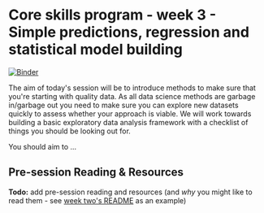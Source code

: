 # Core skills program - week 3 - Simple predictions, regression and statistical model building

[![Binder](https://mybinder.org/badge.svg)](https://mybinder.org/v2/gh/core-skills/03-simple-predictions.git/master)

The aim of today's session will be to introduce methods to make sure that you're starting with quality data. As all data science methods are garbage in/garbage out you need to make sure you can explore new datasets quickly to assess whether your approach is viable. We will work towards building a basic exploratory data analysis framework with a checklist of things you should be looking out for.

You should aim to ...

## Pre-session Reading & Resources

**Todo:** add pre-session reading and resources (and _why_ you might like to read them - see [week two's README](https://github.com/core-skills/02-getting-to-know-the-tools/blob/master/README.md) as an example)